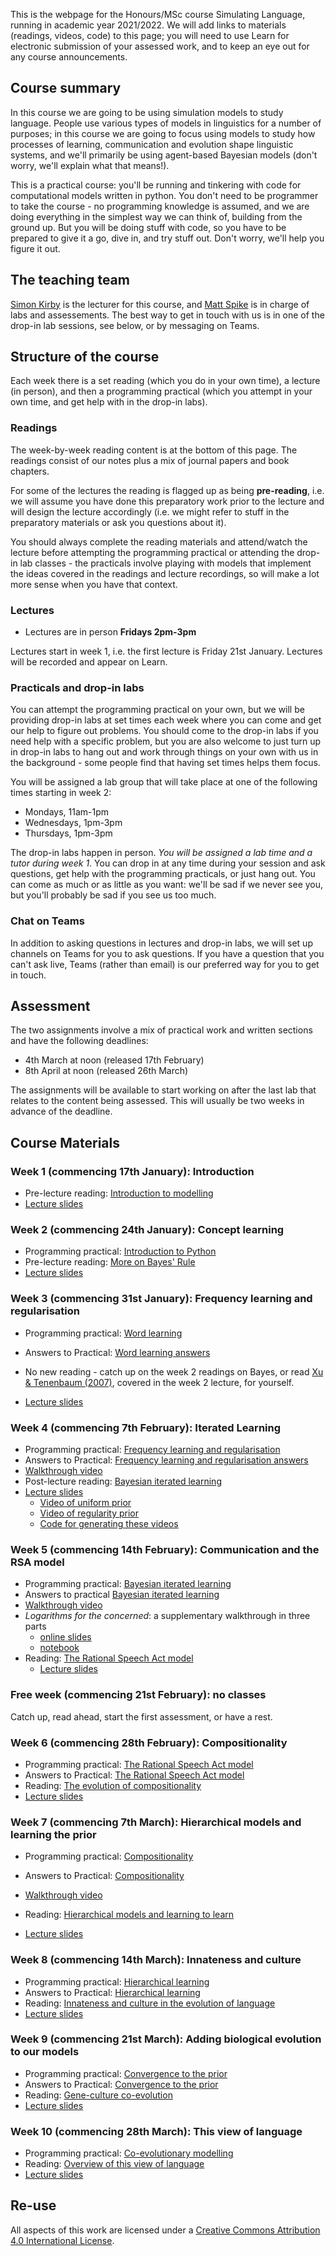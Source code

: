 This is the webpage for the Honours/MSc course Simulating Language, running in academic year 2021/2022. We will add links to materials (readings, videos, code) to this page; you will need to use Learn for electronic submission of your assessed work, and to keep an eye out for any course announcements.


## Course summary

In this course we are going to be using simulation models to study language. People use various types of models in linguistics for a number of purposes; in this course we are going to focus using models to study how processes of learning, communication and evolution shape linguistic systems, and we'll primarily be using agent-based Bayesian models (don't worry, we'll explain what that means!).

This is a practical course: you'll be running and tinkering with code for computational models written in python. You don't need to be programmer to take the course - no programming knowledge is assumed, and we are doing everything in the simplest way we can think of, building from the ground up. But you will be doing stuff with code, so you have to be prepared to give it a go, dive in, and try stuff out. Don't worry, we'll help you figure it out.

## The teaching team

[Simon Kirby](http://www.lel.ed.ac.uk/~simon/) is the lecturer for this course, and [Matt Spike](https://sites.google.com/site/matspike/) is in charge of labs and assessements. The best way to get in touch with us is in one of the drop-in lab sessions, see below, or by messaging on Teams.

## Structure of the course

Each week there is a set reading (which you do in your own time), a lecture (in person), and then a programming practical (which you attempt in your own time, and get help with in the drop-in labs).

### Readings

The week-by-week reading content is at the bottom of this page. The readings consist of our notes plus a mix of journal papers and book chapters.

For some of the lectures the reading is flagged up as being **pre-reading**, i.e. we will assume you have done this preparatory work prior to the lecture and will design the lecture accordingly (i.e. we might refer to stuff in the preparatory materials or ask you questions about it).

You should always complete the reading materials and attend/watch the lecture before attempting the programming practical or attending the drop-in lab classes - the practicals involve playing with models that implement the ideas covered in the readings and lecture recordings, so will make a lot more sense when you have that context.


### Lectures

- Lectures are in person **Fridays 2pm-3pm**

Lectures start in week 1, i.e. the first lecture is Friday 21st January. Lectures will be recorded and appear on Learn.

### Practicals and drop-in labs

You can attempt the programming practical on your own, but we will be providing drop-in labs at set times each week where you can come and get our help to figure out problems. You should come to the drop-in labs if you need help with a specific problem, but you are also welcome to just turn up in drop-in labs to hang out and work through things on your own with us in the background - some people find that having set times helps them focus.

You will be assigned a lab group that will take place at one of the following times starting in week 2:
- Mondays, 11am-1pm
- Wednesdays, 1pm-3pm
- Thursdays, 1pm-3pm

The drop-in labs happen in person. *You will be assigned a lab time and a tutor during week 1*. You can drop in at any time during your session and ask questions, get help with the programming practicals, or just hang out. You can come as much or as little as you want: we'll be sad if we never see you, but you'll probably be sad if you see us too much.

### Chat on Teams

In addition to asking questions in lectures and drop-in labs, we will set up channels on Teams for you to ask questions. If you have a question that you can't ask live, Teams (rather than email) is our preferred way for you to get in touch.

## Assessment

The two assignments involve a mix of practical work and written sections and have the following deadlines:

- 4th March at noon (released 17th February)
- 8th April at noon (released 26th March)

The assignments will be available to start working on after the last lab that relates to the content being assessed. This will usually be two weeks in advance of the deadline.

## Course Materials

### Week 1 (commencing 17th January): Introduction

- Pre-lecture reading: [Introduction to modelling](simlang_reading_wk2.md)
- [Lecture slides](lecture_slides/simlang2021_lecture1.pdf)

### Week 2 (commencing 24th January): Concept learning

- Programming practical: [Introduction to Python](simlang_lab_wk2.md)
- Pre-lecture reading: [More on Bayes' Rule](simlang_reading_wk3.md)
- [Lecture slides](lecture_slides/simlang2021_lecture2.pdf)

### Week 3 (commencing 31st January): Frequency learning and regularisation

- Programming practical: [Word learning](https://github.com/centre-for-language-evolution/simlang2021/blob/master/lab2.ipynb)
- Answers to Practical: [Word learning answers](https://github.com/centre-for-language-evolution/simlang2021/blob/master/lab2_answered.ipynb)

- No new reading - catch up on the week 2 readings on Bayes, or read [Xu & Tenenbaum (2007)](https://psycnet-apa-org.ezproxy.is.ed.ac.uk/fulltext/2007-05396-002.html), covered in the week 2 lecture, for yourself.
- [Lecture slides](lecture_slides/simlang2021_lecture3.pdf)

### Week 4 (commencing 7th February): Iterated Learning

- Programming practical: [Frequency learning and regularisation](https://github.com/centre-for-language-evolution/simlang2021/blob/master/lab3.ipynb)
- Answers to Practical: [Frequency learning and regularisation answers](https://github.com/centre-for-language-evolution/simlang2021/blob/master/lab3_answered.ipynb)
- [Walkthrough video](https://media.ed.ac.uk/media/lab_3_walkthrough/1_1pyq2qg1)
- Post-lecture reading: [Bayesian iterated learning](simlang_reading_wk5.md)
- [Lecture slides](lecture_slides/simlang2021_lecture4.pdf)
  - [Video of uniform prior](lecture_slides/lecture4_videos/posterior_uniform.mp4)
  - [Video of regularity prior](lecture_slides/lecture4_videos/posterior_regularity.mp4)
  - [Code for generating these videos](lecture_slides/lecture4_videos/lecture4_figures.ipynb)

### Week 5 (commencing 14th February): Communication and the RSA model
- Programming practical: [Bayesian iterated learning](https://github.com/centre-for-language-evolution/simlang2021/blob/master/lab4.ipynb)
- Answers to practical [Bayesian iterated learning](https://github.com/centre-for-language-evolution/simlang2021/blob/master/lab4_answered.ipynb)
- [Walkthrough video](https://media.ed.ac.uk/media/lab_4_walkthrough/1_kv20uefj)
- *Logarithms for the concerned*: a supplementary walkthrough in three parts
  - [online slides](https://centre-for-language-evolution.github.io/simlang2021/LogExplainer.slides.html#/)
  - [notebook](https://github.com/centre-for-language-evolution/simlang2021/blob/master/LogExplainer.ipynb)
- Reading: [The Rational Speech Act model](simlang_reading_wk6.md)
  - [Lecture slides](lecture_slides/simlang2021_lecture5.pdf)

### Free week (commencing 21st February): no classes

Catch up, read ahead, start the first assessment, or have a rest.

### Week 6 (commencing 28th February): Compositionality

- Programming practical: [The Rational Speech Act model](https://github.com/centre-for-language-evolution/simlang2021/blob/master/lab5.ipynb)
- Answers to Practical: [The Rational Speech Act model](https://github.com/centre-for-language-evolution/simlang2021/blob/master/lab5_answered.ipynb)
- Reading: [The evolution of compositionality](simlang_reading_wk7.md)
- [Lecture slides](lecture_slides/simlang2021_lecture6.pdf)


### Week 7 (commencing 7th March): Hierarchical models and learning the prior

- Programming practical: [Compositionality](https://github.com/centre-for-language-evolution/simlang2021/blob/master/lab6.ipynb)
- Answers to Practical: [Compositionality](https://github.com/centre-for-language-evolution/simlang2021/blob/master/lab6_answered.ipynb)
- [Walkthrough video](https://media.ed.ac.uk/media/lab_6_walkthrough/1_cv3bptoq)

- Reading: [Hierarchical models and learning to learn](simlang_reading_wk8.md)
- [Lecture slides](lecture_slides/simlang2021_lecture7.pdf)

### Week 8 (commencing 14th March): Innateness and culture
- Programming practical: [Hierarchical learning](https://github.com/centre-for-language-evolution/simlang2021/blob/master/lab7.ipynb)
- Answers to Practical: [Hierarchical learning](https://github.com/centre-for-language-evolution/simlang2021/blob/master/lab7_answered.ipynb)
- Reading: [Innateness and culture in the evolution of language](simlang_reading_wk9.md)
- [Lecture slides](lecture_slides/simlang2021_lecture8.pdf)

### Week 9 (commencing 21st March): Adding biological evolution to our models
- Programming practical: [Convergence to the prior](https://github.com/centre-for-language-evolution/simlang2021/blob/master/lab8.ipynb)
- Answers to Practical: [Convergence to the prior](https://github.com/centre-for-language-evolution/simlang2021/blob/master/lab8_answered.ipynb)
- Reading: [Gene-culture co-evolution](simlang_reading_wk10.md)
- [Lecture slides](lecture_slides/simlang2021_lecture9.pdf)


### Week 10 (commencing 28th March): This view of language
- Programming practical: [Co-evolutionary modelling](https://github.com/centre-for-language-evolution/simlang2021/blob/master/lab9.ipynb)
- Reading: [Overview of this view of language](simlang_reading_wk11.md)
- [Lecture slides](lecture_slides/simlang2021_lecture10.pdf)


## Re-use

All aspects of this work are licensed under a [Creative Commons Attribution 4.0 International License](http://creativecommons.org/licenses/by/4.0/).
